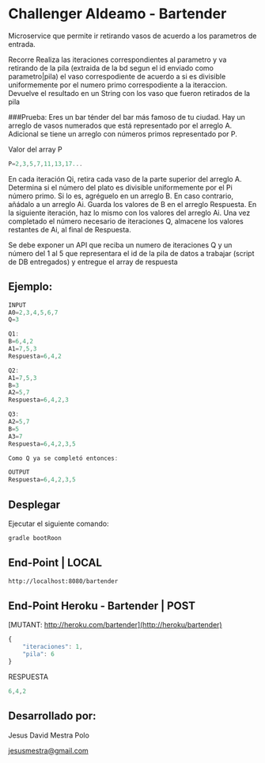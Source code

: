 
# Challenger Aldeamo - Bartender

Microservice que permite ir retirando vasos de acuerdo a los parametros de entrada.

Recorre Realiza las iteraciones correspondientes al parametro y va retirando
de la pila (extraida de la bd segun el id enviado como parametro|pila) el vaso
correspodiente de acuerdo a si es divisible uniformemente por el numero
primo correspodiente a la iteraccion.
Devuelve el resultado en un String con los vaso que fueron retirados de la pila


###Prueba:
Eres un bar ténder del bar más famoso de tu ciudad. Hay un arreglo de vasos numerados que está
representado por el arreglo A. Adicional se tiene un arreglo con números primos representado
por P.

Valor del array P
```javascript
P=2,3,5,7,11,13,17...
```

En cada iteración Qi, retira cada vaso de la parte superior del arreglo A. Determina si el número
del plato es divisible uniformemente por el Pi número primo. Si lo es, agréguelo en un arreglo B.
En caso contrario, añádalo a un arreglo Ai. Guarda los valores de B en el arreglo Respuesta. En
la siguiente iteración, haz lo mismo con los valores del arreglo Ai. Una vez completado el
número necesario de iteraciones Q, almacene los valores restantes de Ai, al final de Respuesta.

Se debe exponer un API que reciba un numero de iteraciones Q y un número del 1 al 5 que
representara el id de la pila de datos a trabajar (script de DB entregados) y entregue el array de
respuesta


## Ejemplo:
```javascript
INPUT
A0=2,3,4,5,6,7
Q=3

Q1:
B=6,4,2
A1=7,5,3
Respuesta=6,4,2

Q2:
A1=7,5,3
B=3
A2=5,7
Respuesta=6,4,2,3

Q3:
A2=5,7
B=5
A3=7
Respuesta=6,4,2,3,5

Como Q ya se completó entonces:

OUTPUT
Respuesta=6,4,2,3,5
```





## Desplegar

Ejecutar el siguiente comando:

```bash
gradle bootRoon
```

## End-Point | LOCAL

```html
http://localhost:8080/bartender
```


## End-Point Heroku - Bartender | POST


[MUTANT: http://heroku.com/bartender](http://heroku/bartender)

```javascript
{
    "iteraciones": 1,
    "pila": 6
}
```


RESPUESTA
```javascript
6,4,2
```

## Desarrollado por:
Jesus David Mestra Polo

[jesusmestra@gmail.com](email:jesusmestra@gmail.com)